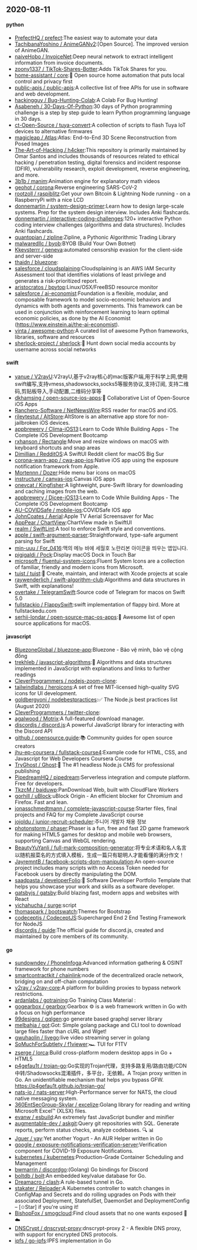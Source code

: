 ## 2020-08-11

#### python
* [PrefectHQ / prefect](https://github.com/PrefectHQ/prefect):The easiest way to automate your data
* [TachibanaYoshino / AnimeGANv2](https://github.com/TachibanaYoshino/AnimeGANv2):[Open Source]. The improved version of AnimeGAN.
* [naiveHobo / InvoiceNet](https://github.com/naiveHobo/InvoiceNet):Deep neural network to extract intelligent information from invoice documents.
* [zoony1337 / TikTok-Shares-Botter](https://github.com/zoony1337/TikTok-Shares-Botter):Adds TikTok Shares for you.
* [home-assistant / core](https://github.com/home-assistant/core):🏡
Open source home automation that puts local control and privacy first
* [public-apis / public-apis](https://github.com/public-apis/public-apis):A collective list of free APIs for use in software and web development.
* [hackingguy / Bug-Hunting-Colab](https://github.com/hackingguy/Bug-Hunting-Colab):A Colab For Bug Hunting!
* [Asabeneh / 30-Days-Of-Python](https://github.com/Asabeneh/30-Days-Of-Python):30 days of Python programming challenge is a step by step guide to learn Python programming language in 30 days.
* [ct-Open-Source / tuya-convert](https://github.com/ct-Open-Source/tuya-convert):A collection of scripts to flash Tuya IoT devices to alternative firmwares
* [magicleap / Atlas](https://github.com/magicleap/Atlas):Atlas: End-to-End 3D Scene Reconstruction from Posed Images
* [The-Art-of-Hacking / h4cker](https://github.com/The-Art-of-Hacking/h4cker):This repository is primarily maintained by Omar Santos and includes thousands of resources related to ethical hacking / penetration testing, digital forensics and incident response (DFIR), vulnerability research, exploit development, reverse engineering, and more.
* [3b1b / manim](https://github.com/3b1b/manim):Animation engine for explanatory math videos
* [geohot / corona](https://github.com/geohot/corona):Reverse engineering SARS-CoV-2
* [rootzoll / raspiblitz](https://github.com/rootzoll/raspiblitz):Get your own Bitcoin & Lightning Node running - on a RaspberryPi with a nice LCD
* [donnemartin / system-design-primer](https://github.com/donnemartin/system-design-primer):Learn how to design large-scale systems. Prep for the system design interview. Includes Anki flashcards.
* [donnemartin / interactive-coding-challenges](https://github.com/donnemartin/interactive-coding-challenges):120+ interactive Python coding interview challenges (algorithms and data structures). Includes Anki flashcards.
* [quantopian / zipline](https://github.com/quantopian/zipline):Zipline, a Pythonic Algorithmic Trading Library
* [malwaredllc / byob](https://github.com/malwaredllc/byob):BYOB (Build Your Own Botnet)
* [Kkevsterrr / geneva](https://github.com/Kkevsterrr/geneva):automated censorship evasion for the client-side and server-side
* [thaidn / bluezone](https://github.com/thaidn/bluezone):
* [salesforce / cloudsplaining](https://github.com/salesforce/cloudsplaining):Cloudsplaining is an AWS IAM Security Assessment tool that identifies violations of least privilege and generates a risk-prioritized report.
* [aristocratos / bpytop](https://github.com/aristocratos/bpytop):Linux/OSX/FreeBSD resource monitor
* [salesforce / ai-economist](https://github.com/salesforce/ai-economist):Foundation is a flexible, modular, and composable framework to model socio-economic behaviors and dynamics with both agents and governments. This framework can be used in conjunction with reinforcement learning to learn optimal economic policies, as done by the AI Economist (https://www.einstein.ai/the-ai-economist).
* [vinta / awesome-python](https://github.com/vinta/awesome-python):A curated list of awesome Python frameworks, libraries, software and resources
* [sherlock-project / sherlock](https://github.com/sherlock-project/sherlock):🔎
Hunt down social media accounts by username across social networks

#### swift
* [yanue / V2rayU](https://github.com/yanue/V2rayU):V2rayU,基于v2ray核心的mac版客户端,用于科学上网,使用swift编写,支持vmess,shadowsocks,socks5等服务协议,支持订阅, 支持二维码,剪贴板导入,手动配置,二维码分享等
* [dkhamsing / open-source-ios-apps](https://github.com/dkhamsing/open-source-ios-apps):📱
Collaborative List of Open-Source iOS Apps
* [Ranchero-Software / NetNewsWire](https://github.com/Ranchero-Software/NetNewsWire):RSS reader for macOS and iOS.
* [rileytestut / AltStore](https://github.com/rileytestut/AltStore):AltStore is an alternative app store for non-jailbroken iOS devices.
* [appbrewery / Clima-iOS13](https://github.com/appbrewery/Clima-iOS13):Learn to Code While Building Apps - The Complete iOS Development Bootcamp
* [rxhanson / Rectangle](https://github.com/rxhanson/Rectangle):Move and resize windows on macOS with keyboard shortcuts and snap areas
* [Dimillian / RedditOS](https://github.com/Dimillian/RedditOS):A SwiftUI Reddit client for macOS Big Sur
* [corona-warn-app / cwa-app-ios](https://github.com/corona-warn-app/cwa-app-ios):Native iOS app using the exposure notification framework from Apple.
* [Mortennn / Dozer](https://github.com/Mortennn/Dozer):Hide menu bar icons on macOS
* [instructure / canvas-ios](https://github.com/instructure/canvas-ios):Canvas iOS apps
* [onevcat / Kingfisher](https://github.com/onevcat/Kingfisher):A lightweight, pure-Swift library for downloading and caching images from the web.
* [appbrewery / Dicee-iOS13](https://github.com/appbrewery/Dicee-iOS13):Learn to Code While Building Apps - The Complete iOS Development Bootcamp
* [AU-COVIDSafe / mobile-ios](https://github.com/AU-COVIDSafe/mobile-ios):COVIDSafe IOS app
* [JohnCoates / Aerial](https://github.com/JohnCoates/Aerial):Apple TV Aerial Screensaver for Mac
* [AppPear / ChartView](https://github.com/AppPear/ChartView):ChartView made in SwiftUI
* [realm / SwiftLint](https://github.com/realm/SwiftLint):A tool to enforce Swift style and conventions.
* [apple / swift-argument-parser](https://github.com/apple/swift-argument-parser):Straightforward, type-safe argument parsing for Swift
* [min-uuu / For_0416](https://github.com/min-uuu/For_0416):맥의 메뉴 바에 세월호 노란리본 아이콘을 띄우는 앱입니다.
* [pigigaldi / Pock](https://github.com/pigigaldi/Pock):Display macOS Dock in Touch Bar
* [microsoft / fluentui-system-icons](https://github.com/microsoft/fluentui-system-icons):Fluent System Icons are a collection of familiar, friendly and modern icons from Microsoft.
* [tuist / tuist](https://github.com/tuist/tuist):🚀
Create, maintain, and interact with Xcode projects at scale
* [raywenderlich / swift-algorithm-club](https://github.com/raywenderlich/swift-algorithm-club):Algorithms and data structures in Swift, with explanations!
* [overtake / TelegramSwift](https://github.com/overtake/TelegramSwift):Source code of Telegram for macos on Swift 5.0
* [fullstackio / FlappySwift](https://github.com/fullstackio/FlappySwift):swift implementation of flappy bird. More at fullstackedu.com
* [serhii-londar / open-source-mac-os-apps](https://github.com/serhii-londar/open-source-mac-os-apps):🚀
Awesome list of open source applications for macOS.

#### javascript
* [BluezoneGlobal / bluezone-app](https://github.com/BluezoneGlobal/bluezone-app):Bluezone - Bảo vệ mình, bảo vệ cộng đồng
* [trekhleb / javascript-algorithms](https://github.com/trekhleb/javascript-algorithms):📝
Algorithms and data structures implemented in JavaScript with explanations and links to further readings
* [CleverProgrammers / nodejs-zoom-clone](https://github.com/CleverProgrammers/nodejs-zoom-clone):
* [tailwindlabs / heroicons](https://github.com/tailwindlabs/heroicons):A set of free MIT-licensed high-quality SVG icons for UI development.
* [goldbergyoni / nodebestpractices](https://github.com/goldbergyoni/nodebestpractices):✅
The Node.js best practices list (August 2020)
* [CleverProgrammers / twitter-clone](https://github.com/CleverProgrammers/twitter-clone):
* [agalwood / Motrix](https://github.com/agalwood/Motrix):A full-featured download manager.
* [discordjs / discord.js](https://github.com/discordjs/discord.js):A powerful JavaScript library for interacting with the Discord API
* [github / opensource.guide](https://github.com/github/opensource.guide):📚
Community guides for open source creators
* [jhu-ep-coursera / fullstack-course4](https://github.com/jhu-ep-coursera/fullstack-course4):Example code for HTML, CSS, and Javascript for Web Developers Coursera Course
* [TryGhost / Ghost](https://github.com/TryGhost/Ghost):👻
The #1 headless Node.js CMS for professional publishing
* [PipedreamHQ / pipedream](https://github.com/PipedreamHQ/pipedream):Serverless integration and compute platform. Free for developers.
* [TkzcM / baiduwp](https://github.com/TkzcM/baiduwp):PanDownload Web, built with CloudFlare Workers
* [gorhill / uBlock](https://github.com/gorhill/uBlock):uBlock Origin - An efficient blocker for Chromium and Firefox. Fast and lean.
* [jonasschmedtmann / complete-javascript-course](https://github.com/jonasschmedtmann/complete-javascript-course):Starter files, final projects and FAQ for my Complete JavaScript course
* [jojoldu / junior-recruit-scheduler](https://github.com/jojoldu/junior-recruit-scheduler):주니어 개발자 채용 정보
* [photonstorm / phaser](https://github.com/photonstorm/phaser):Phaser is a fun, free and fast 2D game framework for making HTML5 games for desktop and mobile web browsers, supporting Canvas and WebGL rendering.
* [BeautyYuYanli / full-mark-composition-generator](https://github.com/BeautyYuYanli/full-mark-composition-generator):将专业术语和名人名言以随机报菜名的方式填入模板，生成一篇只有聪明人才能看懂的满分作文！
* [JayremntB / facebook-scripts-dom-manipulation](https://github.com/JayremntB/facebook-scripts-dom-manipulation):An open-source project includes many scripts with no Access Token needed for Facebook users by directly manipulating the DOM.
* [saadpasta / developerFolio](https://github.com/saadpasta/developerFolio):🚀
Software Developer Portfolio Template that helps you showcase your work and skills as a software developer.
* [gatsbyjs / gatsby](https://github.com/gatsbyjs/gatsby):Build blazing fast, modern apps and websites with React
* [yichahucha / surge](https://github.com/yichahucha/surge):script
* [thomaspark / bootswatch](https://github.com/thomaspark/bootswatch):Themes for Bootstrap
* [codeceptjs / CodeceptJS](https://github.com/codeceptjs/CodeceptJS):Supercharged End 2 End Testing Framework for NodeJS
* [discordjs / guide](https://github.com/discordjs/guide):The official guide for discord.js, created and maintained by core members of its community.

#### go
* [sundowndev / PhoneInfoga](https://github.com/sundowndev/PhoneInfoga):Advanced information gathering & OSINT framework for phone numbers
* [smartcontractkit / chainlink](https://github.com/smartcontractkit/chainlink):node of the decentralized oracle network, bridging on and off-chain computation
* [v2ray / v2ray-core](https://github.com/v2ray/v2ray-core):A platform for building proxies to bypass network restrictions.
* [ardanlabs / gotraining](https://github.com/ardanlabs/gotraining):Go Training Class Material :
* [gogearbox / gearbox](https://github.com/gogearbox/gearbox):Gearbox
⚙️
is a web framework written in Go with a focus on high performance
* [99designs / gqlgen](https://github.com/99designs/gqlgen):go generate based graphql server library
* [melbahja / got](https://github.com/melbahja/got):Got: Simple golang package and CLI tool to download large files faster than cURL and Wget!
* [gwuhaolin / livego](https://github.com/gwuhaolin/livego):live video streaming server in golang
* [SoMuchForSubtlety / f1viewer](https://github.com/SoMuchForSubtlety/f1viewer):🏎️
TUI for F1TV
* [zserge / lorca](https://github.com/zserge/lorca):Build cross-platform modern desktop apps in Go + HTML5
* [p4gefau1t / trojan-go](https://github.com/p4gefau1t/trojan-go):Go实现的Trojan代理，支持多路复用/路由功能/CDN中转/Shadowsocks混淆插件，多平台，无依赖。A Trojan proxy written in Go. An unidentifiable mechanism that helps you bypass GFW. https://p4gefau1t.github.io/trojan-go/
* [nats-io / nats-server](https://github.com/nats-io/nats-server):High-Performance server for NATS, the cloud native messaging system.
* [360EntSecGroup-Skylar / excelize](https://github.com/360EntSecGroup-Skylar/excelize):Golang library for reading and writing Microsoft Excel™ (XLSX) files.
* [evanw / esbuild](https://github.com/evanw/esbuild):An extremely fast JavaScript bundler and minifier
* [augmentable-dev / askgit](https://github.com/augmentable-dev/askgit):Query git repositories with SQL. Generate reports, perform status checks, analyze codebases.
🔍
📊
* [Jguer / yay](https://github.com/Jguer/yay):Yet another Yogurt - An AUR Helper written in Go
* [google / exposure-notifications-verification-server](https://github.com/google/exposure-notifications-verification-server):Verification component for COVID-19 Exposure Notifications.
* [kubernetes / kubernetes](https://github.com/kubernetes/kubernetes):Production-Grade Container Scheduling and Management
* [bwmarrin / discordgo](https://github.com/bwmarrin/discordgo):(Golang) Go bindings for Discord
* [boltdb / bolt](https://github.com/boltdb/bolt):An embedded key/value database for Go.
* [Dreamacro / clash](https://github.com/Dreamacro/clash):A rule-based tunnel in Go.
* [stakater / Reloader](https://github.com/stakater/Reloader):A Kubernetes controller to watch changes in ConfigMap and Secrets and do rolling upgrades on Pods with their associated Deployment, StatefulSet, DaemonSet and DeploymentConfig – [✩Star] if you're using it!
* [BishopFox / smogcloud](https://github.com/BishopFox/smogcloud):Find cloud assets that no one wants exposed
🔎
☁️
* [DNSCrypt / dnscrypt-proxy](https://github.com/DNSCrypt/dnscrypt-proxy):dnscrypt-proxy 2 - A flexible DNS proxy, with support for encrypted DNS protocols.
* [ipfs / go-ipfs](https://github.com/ipfs/go-ipfs):IPFS implementation in Go
